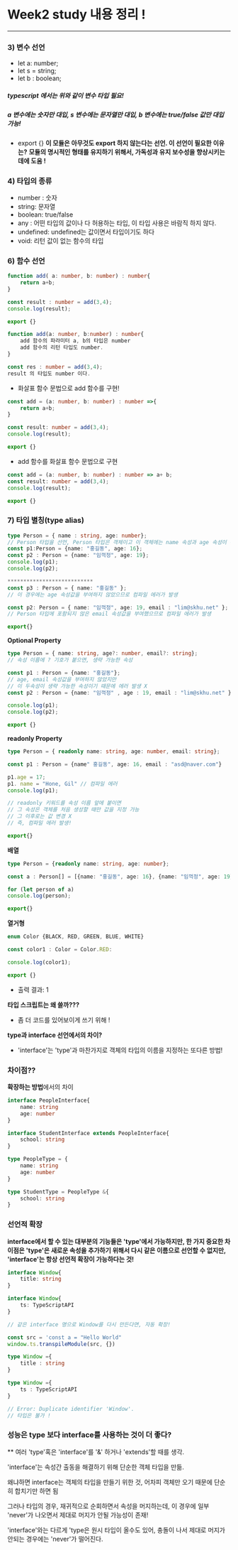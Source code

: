 # Week2 study 내용 정리 !

----------------------------

### 3) 변수 선언
- let a: number;
- let s = string;
- let b : boolean;

##### typescript 에서는 위와 같이 변수 타입 필요!
##### a 변수에는 숫자만 대입, s 변수에는 문자열만 대입, b 변수에는 true/false 값만 대입 가능!

- export {}
**이 모듈은 아무것도 export 하지 않는다는 선언. 이 선언이 필요한 이유는?**
**모듈의 명시적인 형태를 유지하기 위해서, 가독성과 유지 보수성을 향상시키는데에 도움 !**

### 4) 타입의 종류
- number : 숫자
- string: 문자열
- boolean: true/false
- any : 어떤 타입의 값이나 다 허용하는 타입, 이 타입 사용은 바람직 하지 않다.
- undefined: undefined는 값이면서 타입이기도 하다
- void: 리턴 값이 없는 함수의 타입

### 6) 함수 선언
```ts
function add( a: number, b: number) : number{
    return a+b;
}

const result : number = add(3,4);
console.log(result);

export {}
```

```ts
function add(a: number, b:number) : number{
    add 함수의 파라미터 a, b의 타입은 number
    add 함수의 리턴 타입도 number.
}
```
```ts
const res : number = add(3,4);
result 의 타입도 number 이다.
```

- 화살표 함수 문법으로 add 함수를 구현!
```ts
const add = (a: number, b: number) : number =>{
    return a+b;
}

const result: number = add(3,4);
console.log(result);

export {}
```

- add 함수를 화살표 함수 문법으로 구현
```ts
const add = (a: number, b: number) : number => a+ b;
const result: number = add(3,4);
console.log(result);

export {}
```

### 7) 타입 별칭(type alias)
```ts
type Person = { name : string, age: number};
// Person 타입을 선언, Person 타입은 객체이고 이 객체에는 name 속성과 age 속성이 존재
const p1:Person = {name: "홍길동", age: 16};
const p2 : Person = {name: "임꺽정", age: 19};
console.log(p1);
console.log(p2);

***************************
const p3 : Person = { name: "홍길동" };
// 이 경우에는 age 속성값을 부여하지 않았으므로 컴파일 에러가 발생

const p2: Person = { name: "임꺽정", age: 19, email : "lim@skhu.net" };
// Person 타입에 포함되지 않은 email 속성값을 부여했으므로 컴파일 에러가 발생

export{}
```


**Optional Property**
```ts
type Person = { name: string, age?: number, email?: string};
// 속성 이름에 ? 기호가 붙으면, 생략 가능한 속성

const p1 : Person = {name: "홍길동"};
// age, email 속성값을 부여하지 않았지만
// 이 두속성이 생략 가능한 속성이기 때문에 에러 발생 X
const p2 : Person = {name: "임꺽정" , age : 19, email : "lim@skhu.net" };

console.log(p1);
console.log(p2);

export {}
```

**readonly Property**
```ts
type Person = { readonly name: string, age: number, email: string};

const p1 : Person = {name" 홍길동", age: 16, email : "asd@naver.com"}

p1.age = 17;
p1. name = "Hone, Gil" // 컴파일 에러
console.log(p1);

// readonly 키워드를 속성 이름 앞에 붙이면
// 그 속성은 객체를 처음 생성할 때만 값을 지정 가능
// 그 이후로는 값 변경 X
// 즉, 컴파일 에러 발생!

export{}
```

**배열**
```ts
type Person = {readonly name: string, age: number};

const a : Person[] = [{name: "홍길동", age: 16}, {name: "임꺽정", age: 19}]

for (let person of a)
console.log(person);

export{}
```

**열거형**
```ts
enum Color {BLACK, RED, GREEN, BLUE, WHITE}

const color1 : Color = Color.RED:

console.log(color1);

export {}
```
- 출력 결과: 1

**타입 스크립트는 왜 쓸까???**
- 좀 더 코드를 있어보이게 쓰기 위해 !


**type과 interface 선언에서의 차이?**

- 'interface'는 'type'과 마찬가지로 객체의 타입의 이름을 지정하는 또다른 방법!

### 차이점??
**확장하는 방법**에서의 차이
```ts
interface PeopleInterface{
    name: string
    age: number
}

interface StudentInterface extends PeopleInterface{
    school: string
}

type PeopleType = {
    name: string
    age: number
}

type StudentType = PeopleType &{
    school: string
}
```

### 선언적 확장
**interface에서 할 수 있는 대부분의 기능들은 'type'에서 가능하지만, 한 가지 중요한 차이점은 'type'은 새로운 속성을 추가하기 위해서 다시 같은 이름으로 선언할 수 없지만, 'interface'는 항상 선언적 확장이 가능하다는 것!**

```ts
interface Window{
    title: string
}

interface Window{
    ts: TypeScriptAPI
}

// 같은 interface 명으로 Window를 다시 만든다면, 자동 확장!

const src = 'const a = "Hello World"
window.ts.transpileModule(src, {})
```

```ts
type Window ={
    title : string
}

type Window ={
    ts : TypeScriptAPI
}

// Error: Duplicate identifier 'Window'.
// 타입은 불가 !
```

### 성능은 type 보다 interface를 사용하는 것이 더 좋다?

** 여러 'type'혹은 'interface'를 '&' 하거나
'extends'할 때를 생각.

'interface'는 속성간 출동을 해결하기 위해 단순한 객체 타입을 만듦.

왜냐하면 interface는 객체의 타입을 만들기 위한 것,
어차피 객체만 오기 때문에 단순히 합치기만 하면 됨

그러나 타입의 경우, 재귀적으로 순회하면서 속성을 머지하는데, 이 경우에 일부 'never'가 나오면서 제대로 머지가 안될 가능성이 존재!

'interface'와는 다르게 'type은 원시 타입이 올수도 있어, 충돌이 나서 제대로 머지가 안되는 경우에는 'never'가 떨어진다.